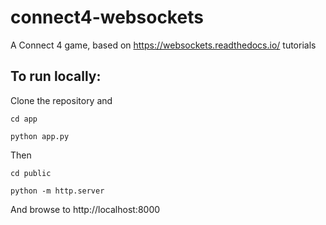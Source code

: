 # connect4-websockets
A Connect 4 game, based on https://websockets.readthedocs.io/ tutorials

## To run locally:
Clone the repository and

`cd app`

`python app.py`

Then

`cd public`

`python -m http.server`

And browse to http://localhost:8000
